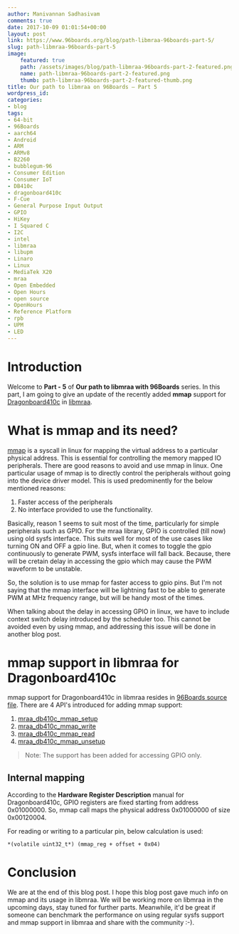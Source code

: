```yaml
---
author: Manivannan Sadhasivam
comments: true
date: 2017-10-09 01:01:54+00:00
layout: post
link: https://www.96boards.org/blog/path-libmraa-96boards-part-5/
slug: path-libmraa-96boards-part-5
image:
    featured: true
    path: /assets/images/blog/path-libmraa-96boards-part-2-featured.png
    name: path-libmraa-96boards-part-2-featured.png
    thumb: path-libmraa-96boards-part-2-featured-thumb.png
title: Our path to libmraa on 96Boards – Part 5
wordpress_id: 
categories:
- blog
tags:
- 64-bit
- 96Boards
- aarch64
- Android
- ARM
- ARMv8
- B2260
- bubblegum-96
- Consumer Edition
- Consumer IoT
- DB410c
- dragonboard410c
- F-Cue
- General Purpose Input Output
- GPIO
- HiKey
- I Squared C
- I2C
- intel
- libmraa
- libupm
- Linaro
- Linux
- MediaTek X20
- mraa
- Open Embedded
- Open Hours
- open source
- OpenHours
- Reference Platform
- rpb
- UPM
- LED
---
```


# **Introduction**

Welcome to **Part - 5** of **Our path to libmraa with 96Boards** series. In this part, I am going to give an update of
the recently added **mmap** support for [Dragonboard410c](/product/dragonboard410c/) in [libmraa](https://github.com/intel-iot-devkit/mraa).

# **What is mmap and its need?**

[mmap](https://linux.die.net/man/2/mmap) is a syscall in linux for mapping the virtual address to a particular physical address.
This is essential for controlling the memory mapped IO peripherals. There are good reasons to avoid and use mmap in linux. One
particular usage of mmap is to directly control the peripherals without going into the device driver model. This is used predominently
for the below mentioned reasons:

1. Faster access of the peripherals
2. No interface provided to use the functionality.

Basically, reason 1 seems to suit most of the time, particularly for simple peripherals such as GPIO. For the mraa library,
GPIO is controlled (till now) using old sysfs interface. This suits well for most of the use cases like turning ON and OFF a
gpio line. But, when it comes to toggle the gpio continuously to generate PWM, sysfs interface will fall back. Because, there
will be cretain delay in accessing the gpio which may cause the PWM waveform to be unstable.

So, the solution is to use mmap for faster access to gpio pins. But I'm not saying that the mmap interface will be lightning fast
to be able to generate PWM at MHz frequency range, but will be handy most of the times.

When talking about the delay in accessing GPIO in linux, we have to include context switch delay introduced by the scheduler too.
This cannot be avoided even by using mmap, and addressing this issue will be done in another blog post.

# **mmap support in libmraa for Dragonboard410c**

mmap support for Dragonboard410c in libmraa resides in [96Boards source file](https://github.com/intel-iot-devkit/mraa/blob/master/src/arm/96boards.c).
There are 4 API's introduced for adding mmap support:

1. [mraa_db410c_mmap_setup](https://github.com/intel-iot-devkit/mraa/blob/master/src/arm/96boards.c#L130)
2. [mraa_db410c_mmap_write](https://github.com/intel-iot-devkit/mraa/blob/master/src/arm/96boards.c#L102)
3. [mraa_db410c_mmap_read](https://github.com/intel-iot-devkit/mraa/blob/master/src/arm/96boards.c#L116)
4. [mraa_db410c_mmap_unsetup](https://github.com/intel-iot-devkit/mraa/blob/master/src/arm/96boards.c#L88)

> Note: The support has been added for accessing GPIO only.

## **Internal mapping**

According to the **Hardware Register Description** manual for Dragonboard410c, GPIO registers are fixed starting from address
0x01000000. So, mmap call maps the physical address 0x01000000 of size 0x00120004.

For reading or writing to a particular pin, below calculation is used:

```
*(volatile uint32_t*) (mmap_reg + offset + 0x04)
```

# **Conclusion**

We are at the end of this blog post. I hope this blog post gave much info on mmap and its usage in libmraa. We will be working more on libmraa in the upcoming days, stay tuned for further parts. Meanwhile, it'd be
great if someone can benchmark the performance on using regular sysfs support and mmap support in libmraa and share with the community :-).
